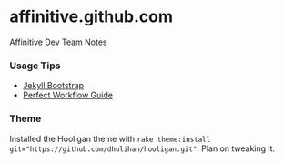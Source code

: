 affinitive.github.com
=====================

Affinitive Dev Team Notes


### Usage Tips
  - [Jekyll Bootstrap](http://jekyllbootstrap.com/usage/index.html])
  - [Perfect Workflow Guide](http://qubitlogs.com/Workflow/2013/01/22/jekyll-blogging-reference-and-perfect-workflow-guide/)

### Theme
Installed the Hooligan theme with `rake theme:install git="https://github.com/dhulihan/hooligan.git"`.  Plan on tweaking it.
